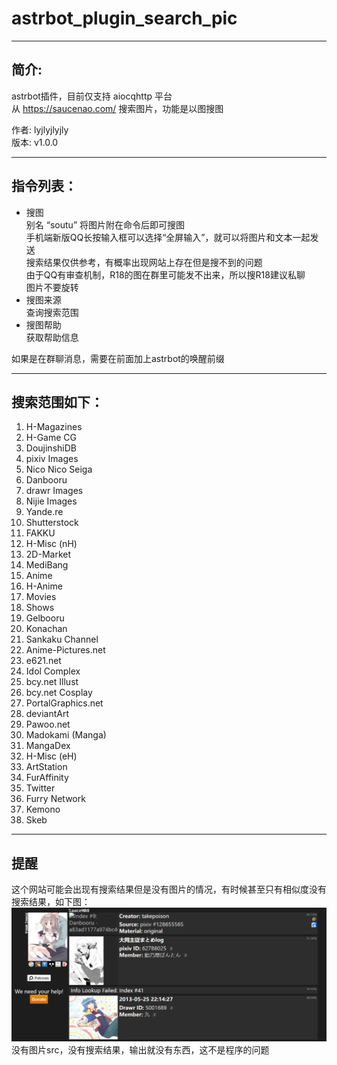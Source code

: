 # astrbot_plugin_search_pic

---

## 简介:
astrbot插件，目前仅支持 aiocqhttp 平台  
从 https://saucenao.com/ 搜索图片，功能是以图搜图

作者: lyjlyjlyjly  
版本: v1.0.0

---

## 指令列表：
- 搜图  
    别名 “soutu”
    将图片附在命令后即可搜图  
    手机端新版QQ长按输入框可以选择“全屏输入”，就可以将图片和文本一起发送  
    搜索结果仅供参考，有概率出现网站上存在但是搜不到的问题  
    由于QQ有审查机制，R18的图在群里可能发不出来，所以搜R18建议私聊  
    图片不要旋转  
- 搜图来源  
    查询搜索范围
- 搜图帮助  
    获取帮助信息

如果是在群聊消息，需要在前面加上astrbot的唤醒前缀

---

## 搜索范围如下：
1. H-Magazines
2. H-Game CG
3. DoujinshiDB
4. pixiv Images
5. Nico Nico Seiga
6. Danbooru
7. drawr Images
8. Nijie Images
9. Yande.re
10. Shutterstock
11. FAKKU
12. H-Misc (nH)
13. 2D-Market
14. MediBang
15. Anime
16. H-Anime
17. Movies
18. Shows
19. Gelbooru
20. Konachan
21. Sankaku Channel
22. Anime-Pictures.net
23. e621.net
24. Idol Complex
25. bcy.net Illust
26. bcy.net Cosplay
27. PortalGraphics.net
28. deviantArt
29. Pawoo.net
30. Madokami (Manga)
31. MangaDex
32. H-Misc (eH)
33. ArtStation
34. FurAffinity
35. Twitter
36. Furry Network
37. Kemono
38. Skeb

---

## 提醒

这个网站可能会出现有搜索结果但是没有图片的情况，有时候甚至只有相似度没有搜索结果，如下图：
![img.png](img.png)
没有图片src，没有搜索结果，输出就没有东西，这不是程序的问题